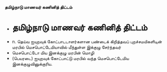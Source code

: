 **தமிழ்நாடு மாணவர் கணினித் திட்டம்**
- # தமிழ்நாடு மாணவர் கணினித் திட்டம்
- n. தெய்வ ஐயுறவுக் கோட்பாடடாளர்களான பண்டைக் கிறித்தவப் புறச்சமயிகளிடின் மரபில் மெசபொட்டேமியாவில் மீந்துள்ள இக்குழு சேர்ந்தவர்
- மெசபொட்டோ மிய இனக்குழு மரபின் மொழி
- (பெயரடை) ஐயுறவுக் கோட்பாட்டு மரபில் வந்த மெசபொட்டேமிய இனக்குழுவினுக்குரிய.

